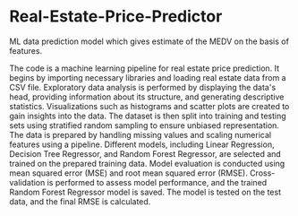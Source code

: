 # Real-Estate-Price-Predictor
ML data prediction model which gives estimate of the MEDV on the basis of features.

The code is a machine learning pipeline for real estate price prediction. It begins by importing necessary libraries and loading real estate data from a CSV file. Exploratory data analysis is performed by displaying the data's head, providing information about its structure, and generating descriptive statistics.
Visualizations such as histograms and scatter plots are created to gain insights into the data. The dataset is then split into training and testing sets using stratified random sampling to ensure unbiased representation. The data is prepared by handling missing values and scaling numerical features using a pipeline.
Different models, including Linear Regression, Decision Tree Regressor, and Random Forest Regressor, are selected and trained on the prepared training data. Model evaluation is conducted using mean squared error (MSE) and root mean squared error (RMSE).
Cross-validation is performed to assess model performance, and the trained Random Forest Regressor model is saved. The model is tested on the test data, and the final RMSE is calculated.
